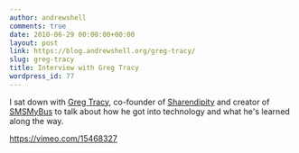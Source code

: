 ```yaml
---
author: andrewshell
comments: true
date: 2010-06-29 00:00:00+00:00
layout: post
link: https://blog.andrewshell.org/greg-tracy/
slug: greg-tracy
title: Interview with Greg Tracy
wordpress_id: 77
---
```


I sat down with [Greg Tracy](http://www.gregtracy.com/), co-founder of [Sharendipity](http://www.sharendipity.com/) and creator of [SMSMyBus](http://www.smsmybus.com/) to talk about how he got into technology and what he's learned along the way.

https://vimeo.com/15468327
